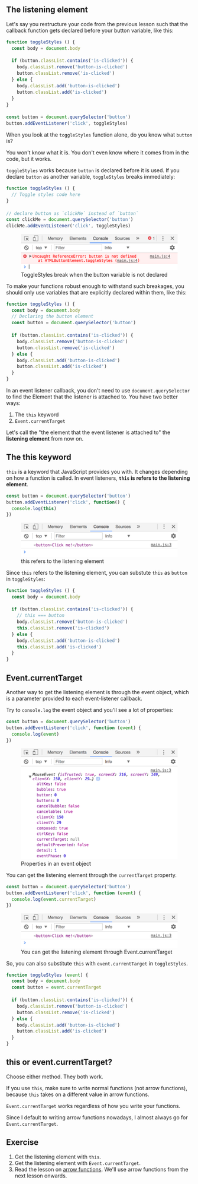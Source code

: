 ## The listening element

Let's say you restructure your code from the previous lesson such that the callback function gets declared before your button variable, like this:

```js
function toggleStyles () {
  const body = document.body

  if (button.classList.contains('is-clicked')) {
    body.classList.remove('button-is-clicked')
    button.classList.remove('is-clicked')
  } else {
    body.classList.add('button-is-clicked')
    button.classList.add('is-clicked')
  }
}

const button = document.querySelector('button')
button.addEventListener('click', toggleStyles)
```

When you look at the `toggleStyles` function alone, do you know what `button` is?

You won't know what it is. You don't even know where it comes from in the code, but it works.

`toggleStyles` works because `button` is declared before it is used. If you declare `button` as another variable, `toggleStyles` breaks immediately:

```js
function toggleStyles () {
  // Toggle styles code here
}

// declare button as `clickMe` instead of `button`
const clickMe = document.querySelector('button')
clickMe.addEventListener('click', toggleStyles)
```

<figure>
  <img src="../../images/events/listening-elem/break.png" alt="ToggleStyles break when the button variable is not declared">
  <figcaption>ToggleStyles break when the button variable is not declared</figcaption>
</figure>

To make your functions robust enough to withstand such breakages, you should only use variables that are explicitly declared within them, like this:

```js
function toggleStyles () {
  const body = document.body
  // Declaring the button element
  const button = document.querySelector('button')

  if (button.classList.contains('is-clicked')) {
    body.classList.remove('button-is-clicked')
    button.classList.remove('is-clicked')
  } else {
    body.classList.add('button-is-clicked')
    button.classList.add('is-clicked')
  }
}
```

In an event listener callback, you don't need to use `document.querySelector` to find the Element that the listener is attached to. You have two better ways:

1. The `this` keyword
2. `Event.currentTarget`

Let's call the "the element that the event listener is attached to" the **listening element** from now on.

## The this keyword

`this` is a keyword that JavaScript provides you with. It changes depending on how a function is called. In event listeners, **`this` is refers to the listening element**.

```js
const button = document.querySelector('button')
button.addEventListener('click', function() {
  console.log(this)
})
```

<figure>
  <img src="../../images/events/listening-elem/listening-elem.png" alt="this refers to the listening element">
  <figcaption>this refers to the listening element</figcaption>
</figure>

Since `this` refers to the listening element, you can substute `this` as `button` in `toggleStyles`:

```js
function toggleStyles () {
  const body = document.body

  if (button.classList.contains('is-clicked')) {
    // this === button
    body.classList.remove('button-is-clicked')
    this.classList.remove('is-clicked')
  } else {
    body.classList.add('button-is-clicked')
    this.classList.add('is-clicked')
  }
}
```

## Event.currentTarget

Another way to get the listening element is through the event object, which is a parameter provided to each event-listener callback.

Try to `console.log` the event object and you'll see a lot of properties:

```js
const button = document.querySelector('button')
button.addEventListener('click', function (event) {
  console.log(event)
})
```

<figure>
  <img src="../../images/events/listening-elem/event-object.png" alt="Properties in an event object">
  <figcaption>Properties in an event object</figcaption>
</figure>

You can get the listening element through the `currentTarget` property.

```js
const button = document.querySelector('button')
button.addEventListener('click', function (event) {
  console.log(event.currentTarget)
})
```

<figure>
  <img src="../../images/events/listening-elem/listening-elem.png" alt="You can get the listening element through Event.currentTarget">
  <figcaption>You can get the listening element through Event.currentTarget</figcaption>
</figure>

So, you can also substitute `this` with `event.currentTarget` in `toggleStyles`.

```js
function toggleStyles (event) {
  const body = document.body
  const button = event.currentTarget

  if (button.classList.contains('is-clicked')) {
    body.classList.remove('button-is-clicked')
    button.classList.remove('is-clicked')
  } else {
    body.classList.add('button-is-clicked')
    button.classList.add('is-clicked')
  }
}
```

## this or event.currentTarget?

Choose either method. They both work.

If you use `this`, make sure to write normal functions (not arrow functions), because `this` takes on a different value in arrow functions.

`Event.currentTarget` works regardless of how you write your functions.

Since I default to writing arrow functions nowadays, I almost always go for `Event.currentTarget`.

## Exercise

1. Get the listening element with `this`.
2. Get the listening element with `Event.currentTarget`.
3. Read the lesson on [arrow functions](../02.js-basics/08.arrow-functions.md). We'll use arrow functions from the next lesson onwards.

